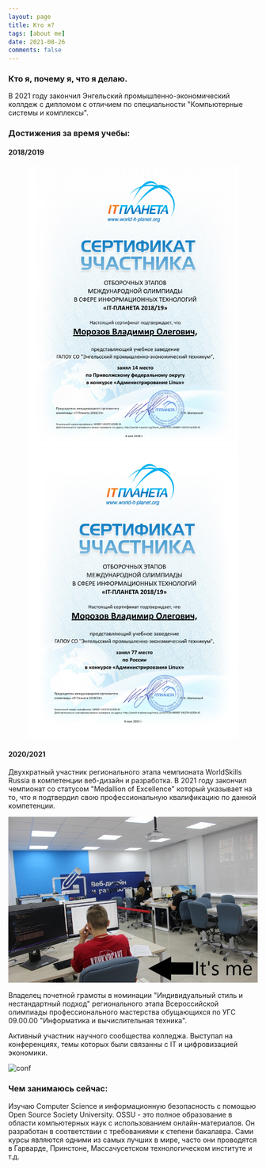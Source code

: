 ```yaml
---
layout: page
title: Кто я?
tags: [about me]
date: 2021-08-26
comments: false
---
```

    
### Кто я, почему я, что я делаю.
В 2021 году закончил Энгельский промышленно-экономический коллдеж с дипломом с отличием по специальности "Компьютерные системы и комплексы".

### Достижения за время учебы:
#### 2018/2019

<figure class="three">
	<img src="/assets/img/linux1.png">
	<img src="/assets/img/linux2.png">
</figure>

#### 2020/2021
Двухкратный участник регионального этапа чемпионата WorldSkills Russia в компетенции веб-дизайн и разработка. 
В 2021 году закончил чемпионат со статусом "Medallion of Excellence" который указывает на то, что я подтвердил свою профессиональную квалификацию по данной компетенции.

![wsr](/assets/img/wsr.png)

Владелец почетной грамоты в номинации "Индивидуальный стиль и нестандартный подход"  регионального этапа Всероссийской олимпиады профессионального мастерства обущающихся по УГС 09.00.00 "Информатика и вычислительная техника".

Активный участник научного сообщества колледжа. Выступал на конференциях, темы которых были связанны с IT и цифровизацией экономики.

![conf](/assets/img/conf.png)


### Чем занимаюсь сейчас:
Изучаю Computer Science и информационную безопасность с помощью Open Source Society University. OSSU - это полное образование в области компьютерных наук с использованием онлайн-материалов. Он разработан в соответствии с требованиями к степени бакалавра. Cами курсы являются одними из самых лучших в мире, часто они проводятся в Гарварде, Принстоне, Массачусетском технологическом институте и т.д.
